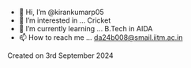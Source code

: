 - 👋 Hi, I’m @kirankumarp05
- 👀 I’m interested in ... Cricket
- 🌱 I’m currently learning ... B.Tech in AIDA
- 📫 How to reach me ... da24b008@smail.iitm.ac.in

Created on 3rd September 2024
  
<!---
kirankumarp05/kirankumarp05 is a ✨ special ✨ repository because its `README.md` (this file) appears on your GitHub profile.
You can click the Preview link to take a look at your changes.
--->
